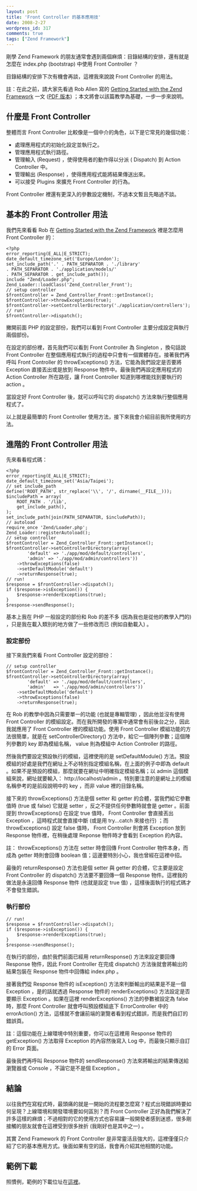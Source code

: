 ```yaml
---
layout: post
title: 'Front Controller 的基本應用技'
date: 2008-2-27
wordpress_id: 317
comments: true
tags: ["Zend Framework"]
---
```


剛學 Zend Framework 的朋友通常會遇到兩個麻煩：目錄結構的安排，還有就是怎麼在 index.php (bootstrap) 中使用 Front Controller ？

目錄結構的安排下次有機會再談，這裡我來說說 Front Controller 的用法。

註：在此之前，請大家先看過 Rob Allen 寫的 [Getting Started with the Zend Framework](http://akrabat.com/zend-framework-tutorial/) 一文 ([PDF 版本](http://akrabat.com/wp-content/uploads/getting-started-with-the-zend-framework_145.pdf)) ；本文將會以該篇教學為基礎，一步一步來說明。 

<!--more-->

## 什麼是 Front Controller 

整體而言 Front Controller 比較像是一個中介的角色，以下是它常見的幾個功能：

* 處理應用程式的初始化設定並執行之。
* 管理應用程式執行路徑。
* 管理輸入 (Request) ，使得使用者的動作得以分派 (&nbsp;Dispatch) 到 Action Controller 中。
* 管理輸出 (Response) ，使得應用程式能將結果傳送出來。
* 可以接受 Plugins 來擴充 Front Controller 的行為。


 Front Controller 裡還有更深入的參數設定機制，不過本文暫且先略過不談。 

## 基本的 Front Controller 用法 

我們先來看看 Rob 在 [Getting Started with the Zend Framework](http://akrabat.com/zend-framework-tutorial/) 裡是怎麼用 Front Controller 的： 

```
<?php
error_reporting(E_ALL|E_STRICT);
date_default_timezone_set('Europe/London');
set_include_path('.' . PATH_SEPARATOR . './library'
. PATH_SEPARATOR . './application/models/'
. PATH_SEPARATOR . get_include_path());
include "Zend/Loader.php";
Zend_Loader::loadClass('Zend_Controller_Front');
// setup controller
$frontController = Zend_Controller_Front::getInstance();
$frontController->throwExceptions(true);
$frontController->setControllerDirectory('./application/controllers');
// run!
$frontController->dispatch();

```

撇開前面 PHP 的設定部份，我們可以看到 Front Controller 主要分成設定與執行兩個部份。

在設定的部份裡，首先我們可以看到 Front Controller 為 Singleton ，換句話說 Front Controller 在整個應用程式執行的過程中只會有一個實體存在。接著我們再呼叫 Front Controller 的 throwExceptions() 方法，它能為我們設定是否要將 Exception 直接丟出或是放到 Response 物件中。最後我們再設定應用程式的 Action Controller 所在路徑，讓 Front Controller 知道到哪裡能找到要執行的 action 。

當設定好 Front Controller 後，就可以呼叫它的 dispatch() 方法來執行整個應用程式了。

以上就是最簡單的 Front Controller 使用方法，接下來我會介紹目前我所使用的方法。 

## 進階的 Front Controller 用法 

先來看看程式碼：

```
<?php
error_reporting(E_ALL|E_STRICT);
date_default_timezone_set('Asia/Taipei');
// set include_path
define('ROOT_PATH', str_replace('\\', '/', dirname(__FILE__)));
$includePath = array(
    ROOT_PATH . '/lib',
    get_include_path(),
);
set_include_path(join(PATH_SEPARATOR, $includePath));
// autoload
require_once 'Zend/Loader.php';
Zend_Loader::registerAutoload();
// setup controller
$frontController = Zend_Controller_Front::getInstance();
$frontController->setControllerDirectory(array(
        'default' => './app/mod/default/controllers',
        'admin' => './app/mod/admin/controllers'))
    ->throwExceptions(false)
    ->setDefaultModule('default')
    ->returnResponse(true);
// run!
$response = $frontController->dispatch();
if ($response->isException()) {
    $response->renderExceptions(true);
}
$response->sendResponse();

```

基本上我在 PHP 一般設定的部份和 Rob 的差不多 (因為我也是從他的教學入門的) ，只是我在載入類別的地方做了一些修改而已 (例如自動載入) 。

### 設定部份

接下來我們來看 Front Controller 設定的部份：

```
// setup controller
$frontController = Zend_Controller_Front::getInstance();
$frontController->setControllerDirectory(array(
        'default' => './app/mod/default/controllers',
        'admin'   => './app/mod/admin/controllers'))
    ->setDefaultModule('default')
    ->throwExceptions(false)
    ->returnResponse(true);

```

在 Rob 的教學中因為只需要單一的功能 (也就是專輯管理) ，因此他並沒有使用 Front Controller 的模組設定。而在我所開發的專案中通常會有前後台之分，因此我就應用了 Front Controller 裡的模組功能。使用 Front Controller 模組功能的方法很簡單，就是在 setControllerDirectory() 方法中，給它一個陣列參數；這個陣列參數的 key 即為模組名稱， value 則為模組中 Action Controller 的路徑。

然後我們要設定預設執行的模組，這裡使用的是 setDefaultModule() 方法。預設模組的好處是我們在網址上不必特別指定模組名稱，在上面的例子中即為 default 。如果不是預設的模組，那麼就要在網址中明確指定模組名稱；以 admin 這個模組來說，網址就要輸入： http://localhost/admin 。特別要注意的是網址上的模組名稱參考的是前段說明中的 key ，而非 value 裡的目錄名稱。 

接下來的 throwExceptions() 方法是個 setter 和 getter 的合體，當我們給它參數值時 (true 或 false) 它就是 setter ，反之不提供任何參數時就會是 getter 。前面提到 throwExceptions() 在設定  true 值時， Front Controller 會直接丟出 Exception ，這時程式就會直接中斷 (或是用 try...catch 來接也行) ；而 throwExceptions() 設定 false 值時，  Front Controller 則會將 Exception 放到 Response 物件裡，在稍後處理 Reponse 物件時才會看到 Exception 的內容。

註： throwExceptions() 方法在 setter 時會回傳 Front Controller 物件本身，而成為 getter 時則會回傳 boolean 值；這邊要特別小心，我也曾經在這裡中招。 

最後的 returnResponse() 方法也是個 setter 與 getter 的合體，它主要是設定 Front Controller 的 dispatch() 方法要不要回傳一個 Response 物件。這裡我的做法是永遠回傳 Response 物件 (也就是設定 true 值) ，這樣後面執行的程式碼才不會發生錯誤。 

### 執行部份

```
// run!
$response = $frontController->dispatch();
if ($response->isException()) {
    $response->renderExceptions(true);
}
$response->sendResponse();

```

在執行的部份，由於我們前面已經用 returnResponse() 方法來設定要回傳 Response 物件，因此 Front Controller 在完成 dispatch() 方法後就會將輸出的結果包裝在 Response 物件中回傳給 index.php 。

接著我們從 Response 物件的 isException() 方法來判斷輸出的結果是不是一個 Exception ，是的話就透過 Response 物件的 renderExceptions() 方法設定是否要顯示 Exception 。如果在這裡 renderExceptions() 方法的參數被設定為 false 時，那麼 Front Controller 就會呼叫預設模組底下 ErrorController 中的 errorAction() 方法，這樣就不會讓前端的瀏覽者看到程式錯誤，而是我們自訂的錯誤頁。

註：這個功能在上線環境中特別重要，你可以在這裡用 Response 物件的 getException() 方法取得 Exception 的內容然後寫入 Log 中，而最後只顯示自訂的 Error 頁面。

最後我們再呼叫 Response 物件的 sendResponse() 方法來將輸出的結果傳送給瀏覽器或 Console ，不論它是不是個 Exception 。

## 結論

以往我們在寫程式時，最頭痛的就是一開始的流程要怎麼寫？程式出現錯誤時要如何呈現？上線環境和開發環境要如何區別？而 Front Controller 正好為我們解決了許多這樣的麻煩；不過相對的它的使用方式也容易讓一般開發者感到迷惑，很多剛接觸的朋友就會在這裡受到很多挫折 (我剛好也是其中之一) 。 

其實 Zend Framework 的 Front Controller 是非常靈活且強大的，這裡僅僅只介紹了它的基本應用方式。後面如果有空的話，我會再介紹其他相關的功能。 

## 範例下載

照慣例，範例的下載位址在[這裡](/resources/zf_controller_front/front_controller.rar)。 
